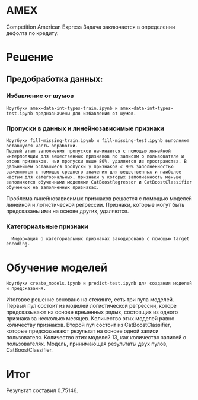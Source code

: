 # AMEX
Competition American Express
Задача заключается в определении дефолта по кредиту.

# Решение
## Предобработка данных:
  ### Избавление от шумов
  
    Ноутбуки amex-data-int-types-train.ipynb и amex-data-int-types-test.ipynb предназначены для избавления от шумов.
  
  ### Пропуски в данных и линейнозависимые признаки
    Ноутбуки fill-missing-train.ipynb и fill-missing-test.ipynb выполняют оставшуюся часть обработки. 
    Первый этап заполнения пропусков начинается с помощью линейной интерполяции для вещественных признаков по записям о пользователе и отсев признаков, чьи пропуски выше 80%. удаляются из пространства. В дальнейшем оставшиеся пропуски у признаков с 90% заполненностью заменяются с помощью среднего значения для вещественных и наиболее частым для категориальных, признаки у которых заполненность меньше заполняются обученными моделями CatBoostRegressor и CatBoostClassifier обученных на заполненных признаках.

  Проблема линейнозависимых признаков решается с помощью моделей линейной и логистической регрессии. Признаки, которые могут быть предсказаны ими на основе других, удаляются.
  ### Категориальные признаки
      Информация о категориальных признаках закодирована с помощью target encoding.

# Обучение моделей
    Ноутбуки create_models.ipynb и predict-test.ipynb для создания моделей и предсказания. 
Итоговое решение основано на стекинге, есть три пула моделей. Первый пул состоит из моделей логистической регрессии, которе предсказывают на основе временных рядых, состоящих из одного признака за несколько месяцев. Kоличество этих моделей равно количеству признаков. Второй пул состоит из CatBoostClassifier, которые предсказывают результат на основе одной записи пользователя. Количество этих моделей 13, как количество записей о пользователях. Модель, принимающая результаты двух пулов, CatBoostClassifier.

# Итог
  Результат составил 0.75146.
